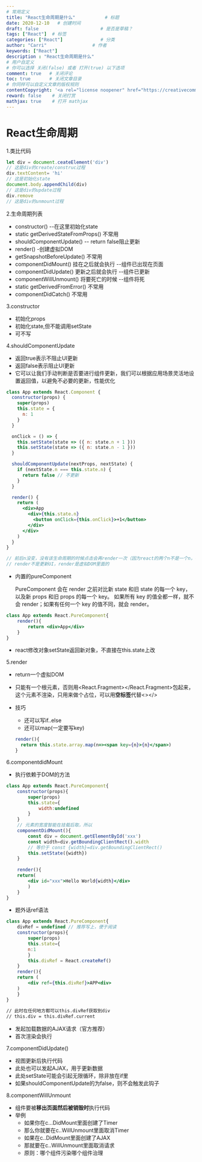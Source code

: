 ```yaml
---
# 常用定义
title: "React生命周期是什么"           # 标题
date: 2020-12-10   # 创建时间
draft: false                       # 是否是草稿？
tags: ["React"]  # 标签
categories: ["React"]              # 分类
author: "Carri"                 # 作者
keywords: ["React"]
description : "React生命周期是什么"
# 用户自定义
# 你可以选择 关闭(false) 或者 打开(true) 以下选项
comment: true   # 关闭评论
toc: true       # 关闭文章目录
# 你同样可以自定义文章的版权规则
contentCopyright: '<a rel="license noopener" href="https://creativecommons.org/licenses/by-nc-nd/4.0/" target="_blank">CC BY-NC-ND 4.0</a>'
reward: false	 # 关闭打赏
mathjax: true    # 打开 mathjax
---
```


# React生命周期

1.类比代码

```jsx
let div = document.ceateElement('div')
// 这是div的create/construc过程
div.textContent= 'hi'
// 这是初始化state
document.body.appendChild(div)
// 这是div的update过程
div.remove
// 这是div的unmount过程
```

2.生命周期列表

- constructor() --在这里初始化state
- static getDerivedStateFromProps() 不常用
- shouldComponentUpdate() -- return false阻止更新
- render() -创建虚拟DOM
- getSnapshotBeforeUpdate() 不常用
- componentDidMount() 挂在之后就会执行 --组件已出现在页面
- componentDidUpdate() 更新之后就会执行 --组件已更新
- componentWillUnmount() 将要死亡的时候 --组件将死
- static getDerivedFromError() 不常用
- componentDidCatch() 不常用

3.constructor

- 初始化props
- 初始化state,但不能调用setState
- 可不写

4.shouldComponentUpdate

- 返回true表示不阻止UI更新
- 返回false表示阻止UI更新
- 它可以让我们手动判断是否要进行组件更新，我们可以根据应用场景灵活地设置返回值，以避免不必要的更新，性能优化

```jsx
class App extends React.Component {
  constructor(props) {
    super(props)
    this.state = {
      n: 1
    }
  }

  onClick = () => {
    this.setState(state => ({ n: state.n + 1 }))
    this.setState(state => ({ n: state.n - 1 }))
  }

  shouldComponentUpdate(nextProps, nextState) {
    if (nextState.n === this.state.n) {
      return false // 不更新
    }
  }

  render() {
    return (
      <div>App
        <div>{this.state.n}
          <button onClick={this.onClick}>+1</button>
        </div>
      </div>
    )
  }
}

// 前后n没变，没有该生命周期的时候点击会再render一次（因为react的两个n不是一个n，有办法让它比比较，见后面），有的时候不会再render
// render不是更新UI，render是虚拟DOM里面的
```

- 内置的pureComponent

  PureComponent 会在 render 之前对比新 state 和旧 state 的每一个 key，以及新 props 和旧 props 的每一个 key。
  如果所有 key 的值全都一样，就不会 render；如果有任何一个 key 的值不同，就会 render。

```jsx
class App extends React.PureComponent{
	render(){
		return <div>App</div>
	}
}
```

- react修改对象setState返回新对象，不直接在this.state上改

5.render

- return一个虚拟DOM
- 只能有一个根元素，否则用<React.Fragment></React.Fragment>包起来，这个元素不渲染，只用来做个占位，可以用**空标签**代替<></>

- 技巧

  - 还可以写if..else
  - 还可以map(一定要写key)

  ```jsx
  render(){
  	return this.state.array.map(n=><span key={n}>{n}</span>)
  }
  ```

6.componentdidMount

- 执行依赖于DOM的方法

```jsx
class App extends React.PureComponent{
	constructor(props){
		super(props)
		this.state={
			width:undefined
		}
	}
	// 元素的宽度智能在挂载后取，所以
	componentDidMount(){
		const div = document.getElementById('xxx')
		const width=div.getBoundingClientRect().width
		// 等价于 const {width}=div.getBoundingClientRect()
		this.setState({width})
	}
	
	render(){
	return(
		<div id="xxx">Hello World{width}</div>
		)
	}
}
```

- 题外话ref语法

```jsx
class App extends React.PureComponent{
    divRef = undefined // 推荐写上，便于阅读
	constructor(props){
		super(props)
		this.state={
		n:1
		}
		this.divRef = React.createRef()
	}
	render(){
	return (
		<div ref={this.divRef}>APP<div>	
	)
	}
}
            
// 此时在任何地方都可以this.divRef获取到div
// this.div = this.divRef.current
```

- 发起加载数据的AJAX请求（官方推荐）
- 首次渲染会执行

7.componentDidUpdate()

- 视图更新后执行代码
- 此处也可以发起AJAX，用于更新数据
- 此处setState可能会引起无限循环，除非放在if里
- 如果shouldComponentUpdate的为false，则不会触发此钩子

8.componentWillUnmount

- 组件要被**移出页面然后被销毁时**执行代码
- 举例
  - 如果你在c...DidMount里面创建了Timer
  - 那么你就要在c..WillUnmount里面取消Timer
  - 如果在c..DidMount里面创建了AJAX
  - 那就要在c..WillUnmount里面取消请求
  - 原则：哪个组件污染哪个组件治理
